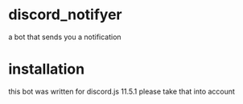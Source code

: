 # discord_notifyer
a bot that sends you a notification

# installation
this bot was written for discord.js 11.5.1 please take that into account
